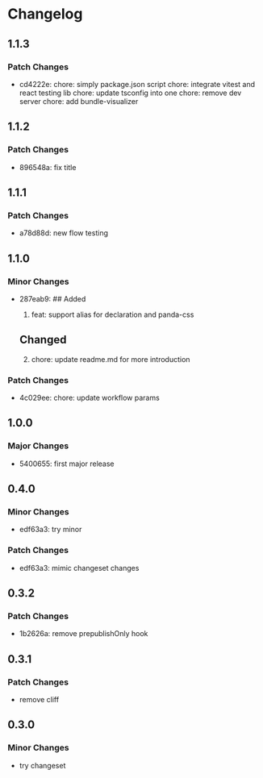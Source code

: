 # Changelog

## 1.1.3

### Patch Changes

- cd4222e: chore: simply package.json script
  chore: integrate vitest and react testing lib
  chore: update tsconfig into one
  chore: remove dev server
  chore: add bundle-visualizer

## 1.1.2

### Patch Changes

- 896548a: fix title

## 1.1.1

### Patch Changes

- a78d88d: new flow testing

## 1.1.0

### Minor Changes

- 287eab9: ## Added

  1. feat: support alias for declaration and panda-css

  ## Changed

  2. chore: update readme.md for more introduction

### Patch Changes

- 4c029ee: chore: update workflow params

## 1.0.0

### Major Changes

- 5400655: first major release

## 0.4.0

### Minor Changes

- edf63a3: try minor

### Patch Changes

- edf63a3: mimic changeset changes

## 0.3.2

### Patch Changes

- 1b2626a: remove prepublishOnly hook

## 0.3.1

### Patch Changes

- remove cliff

## 0.3.0

### Minor Changes

- try changeset
